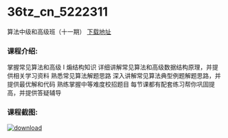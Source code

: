 # 36tz_cn_5222311
算法中级和高级班（十一期）
[下载地址](http://www.36tz.cn/article/5222311 "下载地址")
### 课程介绍:
掌握常见算法和高级 I 煽结构知识
详细讲解常见算法和高级数据结构原理，并提供相关学习资料
熟悉常见算法解题思路
深入讲解常见算法典型例题解题思路，并提供最优解和代码
熟练掌握中等难度校招题目
每节课都有配套练习帮你巩固提高，并提供答疑辅导

### 课程截图:
[![download](http://36tz.cn/muke_img/2022_01_2-7.png "下载地址")](http://www.36tz.cn "下载地址")
